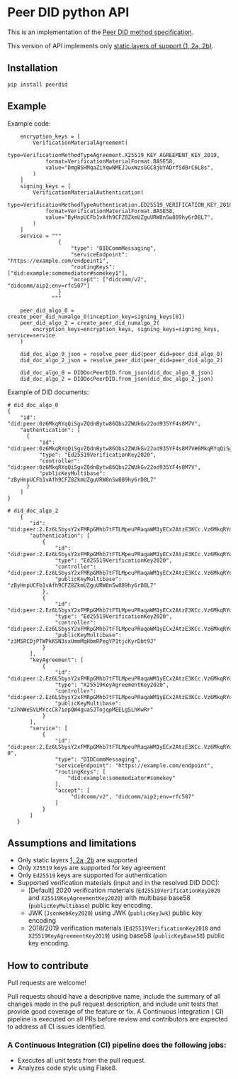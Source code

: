 # Peer DID python API

This is an implementation of the [Peer DID method specification](https://identity.foundation/peer-did-method-spec/).

This version of API implements
only [static layers of support (1, 2a, 2b)](https://identity.foundation/peer-did-method-spec/#layers-of-support).

## Installation
```
pip install peerdid
```

## Example

Example code:
```
    encryption_keys = [
        VerificationMaterialAgreement(
            type=VerificationMethodTypeAgreement.X25519_KEY_AGREEMENT_KEY_2019,
            format=VerificationMaterialFormat.BASE58,
            value="DmgBSHMqaZiYqwNMEJJuxWzsGGC8jUYADrfSdBrC6L8s",
        )
    ]
    signing_keys = [
        VerificationMaterialAuthentication(
            type=VerificationMethodTypeAuthentication.ED25519_VERIFICATION_KEY_2018,
            format=VerificationMaterialFormat.BASE58,
            value="ByHnpUCFb1vAfh9CFZ8ZkmUZguURW8nSw889hy6rD8L7",
        )
    ]
    service = """
                {
                    "type": "DIDCommMessaging",
                    "serviceEndpoint": "https://example.com/endpoint1",
                    "routingKeys": ["did:example:somemediator#somekey1"],
                    "accept": ["didcomm/v2", "didcomm/aip2;env=rfc587"]
                }
              """

    peer_did_algo_0 = create_peer_did_numalgo_0(inception_key=signing_keys[0])
    peer_did_algo_2 = create_peer_did_numalgo_2(
        encryption_keys=encryption_keys, signing_keys=signing_keys, service=service
    )

    did_doc_algo_0_json = resolve_peer_did(peer_did=peer_did_algo_0)
    did_doc_algo_2_json = resolve_peer_did(peer_did=peer_did_algo_2)

    did_doc_algo_0 = DIDDocPeerDID.from_json(did_doc_algo_0_json)
    did_doc_algo_2 = DIDDocPeerDID.from_json(did_doc_algo_2_json)
```

Example of DID documents:

    # did_doc_algo_0
    {
        "id": "did:peer:0z6MkqRYqQiSgvZQdnBytw86Qbs2ZWUkGv22od935YF4s8M7V",
        "authentication": [
          {
              "id": "did:peer:0z6MkqRYqQiSgvZQdnBytw86Qbs2ZWUkGv22od935YF4s8M7V#6MkqRYqQiSgvZQdnBytw86Qbs2ZWUkGv22od935YF4s8M7V",
              "type": "Ed25519VerificationKey2020",
              "controller": "did:peer:0z6MkqRYqQiSgvZQdnBytw86Qbs2ZWUkGv22od935YF4s8M7V",
              "publicKeyMultibase": "zByHnpUCFb1vAfh9CFZ8ZkmUZguURW8nSw889hy6rD8L7"
          }
        ]
    }

    # did_doc_algo_2
        {
           "id": "did:peer:2.Ez6LSbysY2xFMRpGMhb7tFTLMpeuPRaqaWM1yECx2AtzE3KCc.Vz6MkqRYqQiSgvZQdnBytw86Qbs2ZWUkGv22od935YF4s8M7V.Vz6MkgoLTnTypo3tDRwCkZXSccTPHRLhF4ZnjhueYAFpEX6vg.SeyJ0IjoiZG0iLCJzIjoiaHR0cHM6Ly9leGFtcGxlLmNvbS9lbmRwb2ludCIsInIiOlsiZGlkOmV4YW1wbGU6c29tZW1lZGlhdG9yI3NvbWVrZXkiXSwiYSI6WyJkaWRjb21tL3YyIiwiZGlkY29tbS9haXAyO2Vudj1yZmM1ODciXX0",
           "authentication": [
               {
                   "id": "did:peer:2.Ez6LSbysY2xFMRpGMhb7tFTLMpeuPRaqaWM1yECx2AtzE3KCc.Vz6MkqRYqQiSgvZQdnBytw86Qbs2ZWUkGv22od935YF4s8M7V.Vz6MkgoLTnTypo3tDRwCkZXSccTPHRLhF4ZnjhueYAFpEX6vg.SeyJ0IjoiZG0iLCJzIjoiaHR0cHM6Ly9leGFtcGxlLmNvbS9lbmRwb2ludCIsInIiOlsiZGlkOmV4YW1wbGU6c29tZW1lZGlhdG9yI3NvbWVrZXkiXSwiYSI6WyJkaWRjb21tL3YyIiwiZGlkY29tbS9haXAyO2Vudj1yZmM1ODciXX0#6MkqRYqQiSgvZQdnBytw86Qbs2ZWUkGv22od935YF4s8M7V",
                   "type": "Ed25519VerificationKey2020",
                   "controller": "did:peer:2.Ez6LSbysY2xFMRpGMhb7tFTLMpeuPRaqaWM1yECx2AtzE3KCc.Vz6MkqRYqQiSgvZQdnBytw86Qbs2ZWUkGv22od935YF4s8M7V.Vz6MkgoLTnTypo3tDRwCkZXSccTPHRLhF4ZnjhueYAFpEX6vg.SeyJ0IjoiZG0iLCJzIjoiaHR0cHM6Ly9leGFtcGxlLmNvbS9lbmRwb2ludCIsInIiOlsiZGlkOmV4YW1wbGU6c29tZW1lZGlhdG9yI3NvbWVrZXkiXSwiYSI6WyJkaWRjb21tL3YyIiwiZGlkY29tbS9haXAyO2Vudj1yZmM1ODciXX0",
                   "publicKeyMultibase": "zByHnpUCFb1vAfh9CFZ8ZkmUZguURW8nSw889hy6rD8L7"
               },
               {
                   "id": "did:peer:2.Ez6LSbysY2xFMRpGMhb7tFTLMpeuPRaqaWM1yECx2AtzE3KCc.Vz6MkqRYqQiSgvZQdnBytw86Qbs2ZWUkGv22od935YF4s8M7V.Vz6MkgoLTnTypo3tDRwCkZXSccTPHRLhF4ZnjhueYAFpEX6vg.SeyJ0IjoiZG0iLCJzIjoiaHR0cHM6Ly9leGFtcGxlLmNvbS9lbmRwb2ludCIsInIiOlsiZGlkOmV4YW1wbGU6c29tZW1lZGlhdG9yI3NvbWVrZXkiXSwiYSI6WyJkaWRjb21tL3YyIiwiZGlkY29tbS9haXAyO2Vudj1yZmM1ODciXX0#6MkgoLTnTypo3tDRwCkZXSccTPHRLhF4ZnjhueYAFpEX6vg",
                   "type": "Ed25519VerificationKey2020",
                   "controller": "did:peer:2.Ez6LSbysY2xFMRpGMhb7tFTLMpeuPRaqaWM1yECx2AtzE3KCc.Vz6MkqRYqQiSgvZQdnBytw86Qbs2ZWUkGv22od935YF4s8M7V.Vz6MkgoLTnTypo3tDRwCkZXSccTPHRLhF4ZnjhueYAFpEX6vg.SeyJ0IjoiZG0iLCJzIjoiaHR0cHM6Ly9leGFtcGxlLmNvbS9lbmRwb2ludCIsInIiOlsiZGlkOmV4YW1wbGU6c29tZW1lZGlhdG9yI3NvbWVrZXkiXSwiYSI6WyJkaWRjb21tL3YyIiwiZGlkY29tbS9haXAyO2Vudj1yZmM1ODciXX0",
                   "publicKeyMultibase": "z3M5RCDjPTWPkKSN3sxUmmMqHbmRPegYP1tjcKyrDbt9J"
               }
           ],
           "keyAgreement": [
               {
                   "id": "did:peer:2.Ez6LSbysY2xFMRpGMhb7tFTLMpeuPRaqaWM1yECx2AtzE3KCc.Vz6MkqRYqQiSgvZQdnBytw86Qbs2ZWUkGv22od935YF4s8M7V.Vz6MkgoLTnTypo3tDRwCkZXSccTPHRLhF4ZnjhueYAFpEX6vg.SeyJ0IjoiZG0iLCJzIjoiaHR0cHM6Ly9leGFtcGxlLmNvbS9lbmRwb2ludCIsInIiOlsiZGlkOmV4YW1wbGU6c29tZW1lZGlhdG9yI3NvbWVrZXkiXSwiYSI6WyJkaWRjb21tL3YyIiwiZGlkY29tbS9haXAyO2Vudj1yZmM1ODciXX0#6LSbysY2xFMRpGMhb7tFTLMpeuPRaqaWM1yECx2AtzE3KCc",
                   "type": "X25519KeyAgreementKey2020",
                   "controller": "did:peer:2.Ez6LSbysY2xFMRpGMhb7tFTLMpeuPRaqaWM1yECx2AtzE3KCc.Vz6MkqRYqQiSgvZQdnBytw86Qbs2ZWUkGv22od935YF4s8M7V.Vz6MkgoLTnTypo3tDRwCkZXSccTPHRLhF4ZnjhueYAFpEX6vg.SeyJ0IjoiZG0iLCJzIjoiaHR0cHM6Ly9leGFtcGxlLmNvbS9lbmRwb2ludCIsInIiOlsiZGlkOmV4YW1wbGU6c29tZW1lZGlhdG9yI3NvbWVrZXkiXSwiYSI6WyJkaWRjb21tL3YyIiwiZGlkY29tbS9haXAyO2Vudj1yZmM1ODciXX0",
                   "publicKeyMultibase": "zJhNWeSVLMYccCk7iopQW4guaSJTojqpMEELgSLhKwRr"
               }
           ],
           "service": [
               {
                   "id": "did:peer:2.Ez6LSbysY2xFMRpGMhb7tFTLMpeuPRaqaWM1yECx2AtzE3KCc.Vz6MkqRYqQiSgvZQdnBytw86Qbs2ZWUkGv22od935YF4s8M7V.Vz6MkgoLTnTypo3tDRwCkZXSccTPHRLhF4ZnjhueYAFpEX6vg.SeyJ0IjoiZG0iLCJzIjoiaHR0cHM6Ly9leGFtcGxlLmNvbS9lbmRwb2ludCIsInIiOlsiZGlkOmV4YW1wbGU6c29tZW1lZGlhdG9yI3NvbWVrZXkiXSwiYSI6WyJkaWRjb21tL3YyIiwiZGlkY29tbS9haXAyO2Vudj1yZmM1ODciXX0#didcommmessaging-0",
                   "type": "DIDCommMessaging",
                   "serviceEndpoint": "https://example.com/endpoint",
                   "routingKeys": [
                       "did:example:somemediator#somekey"
                   ],
                   "accept": [
                        "didcomm/v2", "didcomm/aip2;env=rfc587"
                   ]
               }
           ]
       }

## Assumptions and limitations
- Only static layers [1, 2a, 2b](https://identity.foundation/peer-did-method-spec/#layers-of-support) are supported
- Only `X25519` keys are supported for key agreement
- Only `Ed25519` keys are supported for authentication
- Supported verification materials (input and in the resolved DID DOC):
  - [Default] 2020 verification materials (`Ed25519VerificationKey2020` and `X25519KeyAgreementKey2020`) with multibase base58 (`publicKeyMultibase`) public key encoding.
  - JWK (`JsonWebKey2020`) using JWK (`publicKeyJwk`) public key encoding 
  - 2018/2019 verification materials (`Ed25519VerificationKey2018` and `X25519KeyAgreementKey2019`) using base58 (`publicKeyBase58`) public key encoding. 
 


## How to contribute

Pull requests are welcome!

Pull requests should have a descriptive name, include the summary of all changes made in the pull
request description, and include unit tests that provide good coverage of the feature or fix. A Continuous Integration (
CI)
pipeline is executed on all PRs before review and contributors are expected to address all CI issues identified.

### A Continuous Integration (CI) pipeline does the following jobs:

- Executes all unit tests from the pull request.
- Analyzes code style using Flake8.

